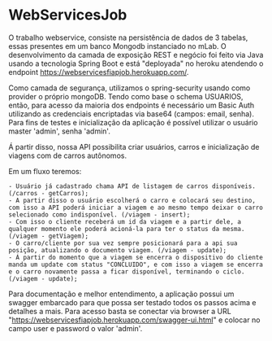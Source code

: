 # WebServicesJob

O trabalho webservice, consiste na persistência de dados de 3 tabelas, essas presentes em um banco Mongodb instanciado no mLab. O desenvolvimento da camada de exposição REST e negócio foi feito via Java usando a tecnologia Spring Boot e está "deployada" no heroku atendendo o endpoint https://webservicesfiapjob.herokuapp.com/.

Como camada de segurança, utilizamos o spring-security usando como provider o próprio mongoDB. Tendo como base o schema USUARIOS, então, para acesso da maioria dos endpoints é necessário um Basic Auth utilizando as credenciais encriptadas via base64 (campos: email, senha). Para fins de testes e inicialização da aplicação é possível utilizar o usuário master 'admin', senha 'admin'.

Á partir disso, nossa API possibilita criar usuários, carros e inicialização de viagens com de carros autônomos. 

Em um fluxo teremos:
	
	- Usuário já cadastrado chama API de listagem de carros disponíveis. (/carros - getCarros);
	- A partir disso o usuário escolherá o carro e colocará seu destino, com isso a API poderá iniciar a viagem e ao mesmo tempo deixar o carro selecionado como indisponível. (/viagem - insert);
	- Com isso o cliente receberá um id da viagem e a partir dele, a qualquer momento ele poderá acioná-la para ter o status da mesma. (/viagem - getViagem);
	- O carro/cliente por sua vez sempre posicionará para a api sua posição, atualizando o documento viagem. (/viagem - update);
	- Á partir do momento que a viagem se encerra o dispositivo do cliente manda um update com status "CONCLUIDO", e com isso a viagem se encerra e o carro novamente passa a ficar disponível, terminando o ciclo. (/viagem - update);

Para documentação e melhor entendimento, a aplicação possui um swagger embarcado para que possa ser testado todos os passos acima e detalhes a mais. Para acesso basta se conectar via browser a URL "https://webservicesfiapjob.herokuapp.com/swagger-ui.html" e colocar no campo user e password o valor 'admin'.
